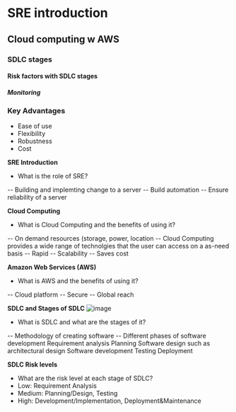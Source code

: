 # SRE introduction
## Cloud computing w AWS
### SDLC stages
#### Risk factors with SDLC stages
##### Monitoring

### Key Advantages
- Ease of use
- Flexibility
- Robustness
- Cost

**SRE Introduction**
- What is the role of SRE?

-- Building and implemting change to a server
-- Build automation
-- Ensure reliability of a server


**Cloud Computing**
- What is Cloud Computing and the benefits of using it?

-- On demand resources (storage, power, location
-- Cloud Computing provides a wide range of technolgies that the user can access on a as-need basis
-- Rapid
-- Scalability
-- Saves cost


**Amazon Web Services (AWS)**
- What is AWS and the benefits of using it?

-- Cloud platform
-- Secure
-- Global reach

**SDLC and Stages of SDLC**
![image](https://www.goodfirms.co/glossary/wp-content/uploads/2017/07/Software-Development-Life-Cycle.png)
- What is SDLC and what are the stages of it?

-- Methodology of creating software
-- Different phases of software development
Requirement analysis
Planning
Software design such as architectural design
Software development
Testing
Deployment

**SDLC Risk levels**
- What are the risk level at each stage of SDLC?
- Low: Requirement Analysis
- Medium: Planning/Design, Testing
- High: Development/Implementation, Deployment&Maintenance


